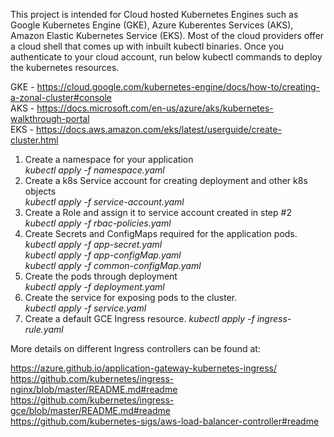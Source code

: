 This project is intended for Cloud hosted Kubernetes Engines such as Google Kubernetes Engine (GKE), Azure Kuberentes Services (AKS), Amazon Elastic Kubernetes Service (EKS).
Most of the cloud providers offer a cloud shell that comes up with inbuilt kubectl binaries. Once you authenticate to your cloud account, run below kubectl commands to deploy the kubernetes resources.

GKE - https://cloud.google.com/kubernetes-engine/docs/how-to/creating-a-zonal-cluster#console  
AKS - https://docs.microsoft.com/en-us/azure/aks/kubernetes-walkthrough-portal  
EKS - https://docs.aws.amazon.com/eks/latest/userguide/create-cluster.html    

1. Create a namespace for your application  
	_kubectl apply -f namespace.yaml_
3. Create a k8s Service account for creating deployment and other k8s objects  
    _kubectl apply -f service-account.yaml_
3. Create a Role and assign it to service account created in step #2  
    _kubectl apply -f rbac-policies.yaml_
4. Create Secrets and ConfigMaps required for the application pods.  
    _kubectl apply -f app-secret.yaml  
    kubectl apply -f app-configMap.yaml  
    kubectl apply -f common-configMap.yaml_
5. Create the pods through deployment  
    _kubectl apply -f deployment.yaml_
6. Create the service for exposing pods to the cluster.  
    _kubectl apply -f service.yaml_
7. Create a default GCE Ingress resource.
		_kubectl apply -f ingress-rule.yaml_

More details on different Ingress controllers can be found at:  

https://azure.github.io/application-gateway-kubernetes-ingress/  
https://github.com/kubernetes/ingress-nginx/blob/master/README.md#readme  
https://github.com/kubernetes/ingress-gce/blob/master/README.md#readme  
https://github.com/kubernetes-sigs/aws-load-balancer-controller#readme  
